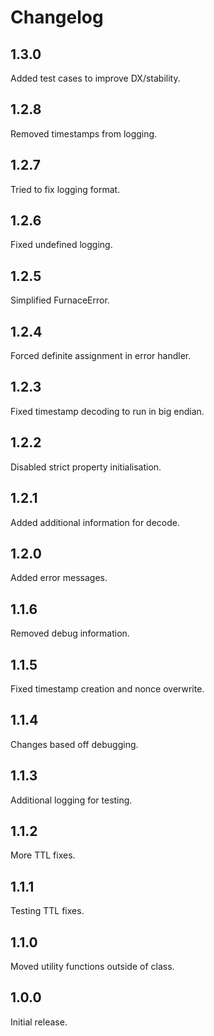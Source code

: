 # Changelog

## 1.3.0

Added test cases to improve DX/stability.

## 1.2.8

Removed timestamps from logging.

## 1.2.7

Tried to fix logging format.

## 1.2.6

Fixed undefined logging.

## 1.2.5

Simplified FurnaceError.

## 1.2.4

Forced definite assignment in error handler.

## 1.2.3

Fixed timestamp decoding to run in big endian.

## 1.2.2

Disabled strict property initialisation.

## 1.2.1

Added additional information for decode.

## 1.2.0

Added error messages.

## 1.1.6

Removed debug information.

## 1.1.5

Fixed timestamp creation and nonce overwrite.

## 1.1.4

Changes based off debugging.

## 1.1.3

Additional logging for testing.

## 1.1.2

More TTL fixes.

## 1.1.1

Testing TTL fixes.

## 1.1.0

Moved utility functions outside of class.

## 1.0.0

Initial release.
